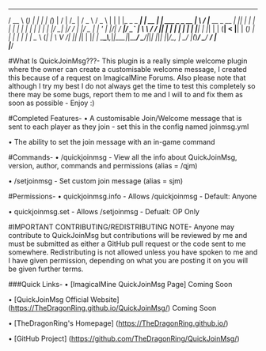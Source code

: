    ____        _      _        _       _       __  __                  __   ___   ___  
  / __ \      (_)    | |      | |     (_)     |  \/  |                /_ | / _ \ / _ \ 
 | |  | |_   _ _  ___| | __   | | ___  _ _ __ | \  / |___  __ _  __   _| || | | | | | |
 | |  | | | | | |/ __| |/ /   | |/ _ \| | '_ \| |\/| / __|/ _` | \ \ / / || | | | | | |
 | |__| | |_| | | (__|   < |__| | (_) | | | | | |  | \__ \ (_| |  \ V /| || |_| | |_| |
  \___\_\\__,_|_|\___|_|\_\____/ \___/|_|_| |_|_|  |_|___/\__, |   \_/ |_(_)___/ \___/ 
                                                           __/ |                       
                                                          |___/                                                                                       

#What Is QuickJoinMsg???-
This plugin is a really simple welcome plugin where the owner can create a customisable welcome message, I created this because of a request on ImagicalMine Forums. Also please note that although I try my best I do not always get the time to test this completely so there may be some bugs, report them to me and I will to and fix them as soon as possible - Enjoy :)

#Completed Features-
   • A customisable Join/Welcome message that is sent to each player as they join - set this in the config named joinmsg.yml

   • The ability to set the join message with an in-game command

#Commands-
   • /quickjoinmsg - View all the info about QuickJoinMsg, version, author, commands and permissions (alias = /qjm)

   • /setjoinmsg  - Set custom join message (alias = sjm)

#Permissions-
   • quickjoinmsg.info - Allows /quickjoinmsg - Default: Anyone

   • quickjoinmsg.set - Allows /setjoinmsg - Defualt: OP Only

#IMPORTANT CONTRIBUTING/REDISTRIBUTING NOTE-
Anyone may contribute to QuickJoinMsg but contributions will be reviewed by me and must be submitted as either a GitHub pull request or the code sent to me somewhere. Redistributing is not allowed unless you have spoken to me and I have given permission, depending on what you are posting it on you will be given further terms.

###Quick Links-
   • [ImagicalMine QuickJoinMsg Page] Coming Soon

   • [QuickJoinMsg Official Website] (https://TheDragonRing.github.io/QuickJoinMsg/) Coming Soon

   • [TheDragonRing's Homepage] (https://TheDragonRing.github.io/)

   • [GitHub Project] (https://github.com/TheDragonRing/QuickJoinMsg/)
